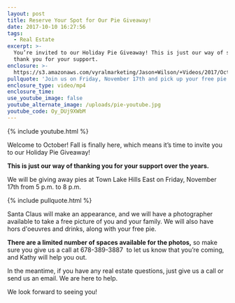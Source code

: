 ```yaml
---
layout: post
title: Reserve Your Spot for Our Pie Giveaway!
date: 2017-10-10 16:27:56
tags:
  - Real Estate
excerpt: >-
  You’re invited to our Holiday Pie Giveaway! This is just our way of saying
  thank you for your support.
enclosure: >-
  https://s3.amazonaws.com/vyralmarketing/Jason+Wilson/+Videos/2017/October/Woodstock%252C+GA+Real+Estate+Agent-+Reserve+Your+Spot+for+Our+Pie+Giveaway%2521.mp4
pullquote: 'Join us on Friday, November 17th and pick up your free pie!'
enclosure_type: video/mp4
enclosure_time:
use_youtube_image: false
youtube_alternate_image: /uploads/pie-youtube.jpg
youtube_code: Oy_DUj9XWbM
---
```



{% include youtube.html %}

Welcome to October! Fall is finally here, which means it’s time to invite you to our Holiday Pie Giveaway!

**This is just our way of thanking you for your support over the years.**

We will be giving away pies at Town Lake Hills East on Friday, November 17th from 5 p.m. to 8 p.m.

{% include pullquote.html %}

Santa Claus will make an appearance, and we will have a photographer available to take a free picture of you and your family. We will also have hors d'oeuvres and drinks, along with your free pie. &nbsp;

**There are a limited number of spaces available for the photos,** so make sure you give us a call at 678-389-3887 &nbsp;to let us know that you’re coming, and Kathy will help you out.

In the meantime, if you have any real estate questions, just give us a call or send us an email. We are here to help.

We look forward to seeing you!